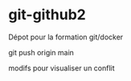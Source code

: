 # git-github2 
Dépot pour la formation git/docker 

git push origin main 

modifs pour visualiser un conflit 
